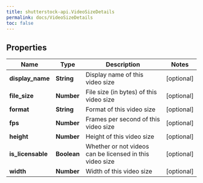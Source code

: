 ```yaml
---
title: shutterstock-api.VideoSizeDetails
permalink: docs/VideoSizeDetails
toc: false
---
```


## Properties

Name | Type | Description | Notes
------------ | ------------- | ------------- | -------------
**display_name** | **String** | Display name of this video size | [optional] 
**file_size** | **Number** | File size (in bytes) of this video size | [optional] 
**format** | **String** | Format of this video size | [optional] 
**fps** | **Number** | Frames per second of this video size | [optional] 
**height** | **Number** | Height of this video size | [optional] 
**is_licensable** | **Boolean** | Whether or not videos can be licensed in this video size | [optional] 
**width** | **Number** | Width of this video size | [optional] 


